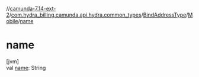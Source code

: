 //[camunda-7.14-ext-2](../../../../index.md)/[com.hydra_billing.camunda.api.hydra.common_types](../../index.md)/[BindAddressType](../index.md)/[Mobile](index.md)/[name](name.md)

# name

[jvm]\
val [name](name.md): String
